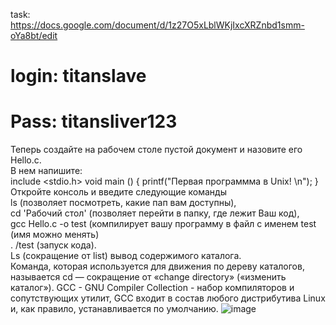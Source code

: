 task: https://docs.google.com/document/d/1z27O5xLblWKjIxcXRZnbd1smm-oYa8bt/edit <br>
# login: titanslave 
# Pass: titansliver123
Теперь создайте на рабочем столе пустой документ и назовите его Hello.c. <br>
В нем напишите:<br>
include <stdio.h> void main () { printf("Первая программма в Unix! \n"); }<br>
Откройте консоль и введите следующие команды <br>
ls (позволяет посмотреть, какие пап вам доступны), <br>
cd 'Рабочий стол' (позволяет перейти в папку, где лежит Ваш код),<br>
gcc Hello.c -o test (компилирует вашу программу в файл с именем test (имя можно менять) <br>
. /test (запуск кода).<br>
Ls (сокращение от list) вывод содержимого каталога. <br>
Команда, которая используется для движения по дереву каталогов, называется cd — сокращение от «change directory» («изменить каталог»). GCC - GNU Compiler Collection - набор компиляторов и сопутствующих утилит, GCC входит в состав любого дистрибутива Linux и, как правило, устанавливается по умолчанию.
![image](https://user-images.githubusercontent.com/39220694/149740429-ab3d8cb1-0551-4988-97a8-8be53f69463a.png)
